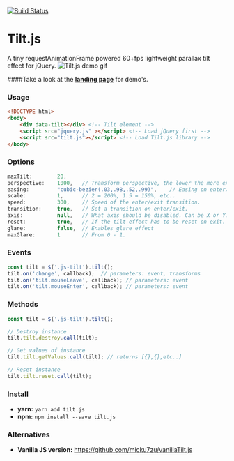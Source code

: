 [![Build Status](https://travis-ci.org/gijsroge/tilt.js.svg?branch=master)](https://travis-ci.org/gijsroge/tilt.js)

# Tilt.js
A tiny requestAnimationFrame powered 60+fps lightweight parallax tilt effect for jQuery.
![Tilt.js demo gif](http://gijsroge.github.io/tilt.js/tilt.js.gif)

####Take a look at the **[landing page](http://gijsroge.github.io/tilt.js/)** for demo's.

### Usage

```html
<!DOCTYPE html>
<body>
    <div data-tilt></div> <!-- Tilt element -->
    <script src="jquery.js" ></script> <!-- Load jQuery first -->
    <script src="tilt.js"></script> <!-- Load Tilt.js library -->
</body>
```

### Options
```js
maxTilt:        20,
perspective:    1000,   // Transform perspective, the lower the more extreme the tilt gets.
easing:         "cubic-bezier(.03,.98,.52,.99)",    // Easing on enter/exit.
scale:          1,      // 2 = 200%, 1.5 = 150%, etc..
speed:          300,    // Speed of the enter/exit transition.
transition:     true,   // Set a transition on enter/exit.
axis:           null,   // What axis should be disabled. Can be X or Y.
reset:          true,   // If the tilt effect has to be reset on exit.
glare:          false,  // Enables glare effect
maxGlare:       1       // From 0 - 1.
```

### Events
```js
const tilt = $('.js-tilt').tilt();
tilt.on('change', callback);  // parameters: event, transforms
tilt.on('tilt.mouseLeave', callback); // parameters: event
tilt.on('tilt.mouseEnter', callback); // parameters: event
```

### Methods
```js
const tilt = $('.js-tilt').tilt();

// Destroy instance
tilt.tilt.destroy.call(tilt);

// Get values of instance
tilt.tilt.getValues.call(tilt); // returns [{},{},etc..]

// Reset instance
tilt.tilt.reset.call(tilt);
```

### Install
- **yarn:** `yarn add tilt.js`
- **npm:** `npm install --save tilt.js`

### Alternatives
- **Vanilla JS version:** https://github.com/micku7zu/vanillaTilt.js
